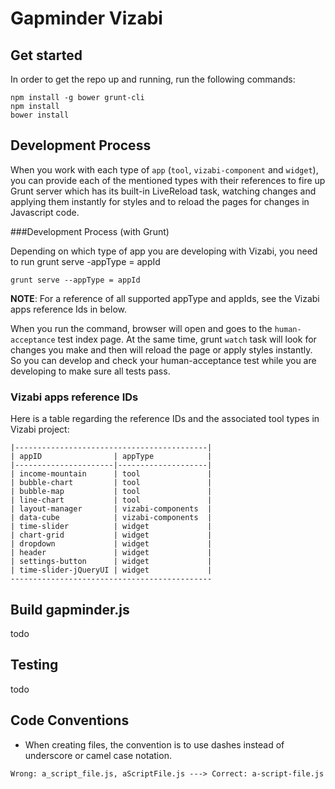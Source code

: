 Gapminder Vizabi
==============

## Get started
In order to get the repo up and running, run the following commands:

    npm install -g bower grunt-cli
    npm install
    bower install

## Development Process

When you work with each type of `app` (`tool`, `vizabi-component` and `widget`), you can provide each of the
mentioned types with their references to fire up Grunt server which has its built-in LiveReload task, watching changes
and applying them instantly for styles and to reload the pages for changes in Javascript code.

###Development Process (with Grunt)

Depending on which type of app you are developing with Vizabi, you need to run grunt serve -appType = appId

    grunt serve --appType = appId

**NOTE**: For a reference of all supported appType and appIds, see the Vizabi apps reference Ids in below.


When you run the command, browser will open and goes to the `human-acceptance` test index page. At the same time,
grunt `watch` task will look for changes you make and then will reload the page or apply styles
instantly. So you can develop and check your human-acceptance test while you are developing to make sure all tests pass.

### Vizabi apps reference IDs

Here is a table regarding the reference IDs and the associated tool types in Vizabi project:


    |-------------------------------------------|
    | appID                | appType            |
    |----------------------|--------------------|
    | income-mountain      | tool               |
    | bubble-chart         | tool               |
    | bubble-map           | tool               |
    | line-chart           | tool               |
    | layout-manager       | vizabi-components  |
    | data-cube            | vizabi-components  |
    | time-slider          | widget             |
    | chart-grid           | widget             |
    | dropdown             | widget             |
    | header               | widget             |
    | settings-button      | widget             |
    | time-slider-jQueryUI | widget             |
    ---------------------------------------------


## Build gapminder.js

todo

## Testing

todo

## Code Conventions
* When creating files, the convention is to use dashes instead of underscore or camel case notation.
```
Wrong: a_script_file.js, aScriptFile.js ---> Correct: a-script-file.js
```



